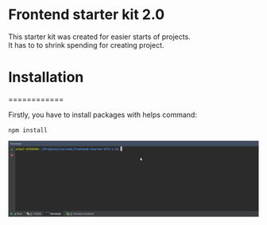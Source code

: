 # Frontend starter kit 2.0

This starter kit was created for easier starts of projects. <br>
It has to to shrink spending for creating project.

Installation
============
============

Firstly, you have to install packages with helps command:
```
npm install
```
![](npm.gif)
